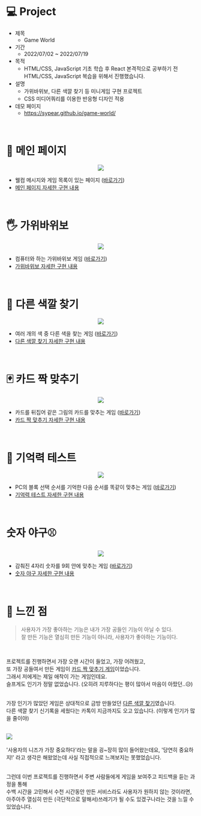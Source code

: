# 💻 Project
* 제목
  * Game World
* 기간
  * 2022/07/02 ~ 2022/07/19
* 목적
  * HTML/CSS, JavaScript 기초 학습 후 React 본격적으로 공부하기 전 HTML/CSS, JavaScript 복습을 위해서 진행했습니다.
* 설명
  * 가위바위보, 다른 색깔 찾기 등 미니게임 구현 프로젝트
  * CSS 미디어쿼리를 이용한 반응형 디자인 적용
* 데모 페이지
  * https://sypear.github.io/game-world/
<br/>

# 🖤 메인 페이지
<p align="center"><img src="https://user-images.githubusercontent.com/105365737/178926061-f5eef12a-9890-414c-9425-b5cfa4237141.gif"></p>

* 웰컴 메시지와 게임 목록이 있는 페이지 ([바로가기](https://sypear.github.io/game-world/))
* [메인 페이지 자세한 구현 내용](https://velog.io/@sypear/JavaScript-%EB%AF%B8%EB%8B%88%EA%B2%8C%EC%9E%84-%ED%94%84%EB%A1%9C%EC%A0%9D%ED%8A%B8-%EB%A9%94%EC%9D%B8-%ED%8E%98%EC%9D%B4%EC%A7%80)
<br/>

# 🖐 가위바위보
<p align="center"><img src="https://user-images.githubusercontent.com/105365737/178926712-82226223-10e3-4f52-a00a-131a271e924e.gif"></p>

* 컴퓨터와 하는 가위바위보 게임 ([바로가기](https://sypear.github.io/game-world/game-rps.html))
* [가위바위보 자세한 구현 내용](https://velog.io/@sypear/JavaScript-%EB%AF%B8%EB%8B%88%EA%B2%8C%EC%9E%84-%ED%94%84%EB%A1%9C%EC%A0%9D%ED%8A%B8-%EA%B0%80%EC%9C%84%EB%B0%94%EC%9C%84%EB%B3%B4)
<br/>

# 🎨 다른 색깔 찾기
<p align="center"><img src="https://user-images.githubusercontent.com/105365737/178927010-fdf8c456-1986-41d6-b249-8aa2df3a79fc.gif"></p>

* 여러 개의 색 중 다른 색을 찾는 게임 ([바로가기](https://sypear.github.io/game-world/game-fdc.html))
* [다른 색깔 찾기 자세한 구현 내용](https://velog.io/@sypear/JavaScript-%EB%AF%B8%EB%8B%88%EA%B2%8C%EC%9E%84-%ED%94%84%EB%A1%9C%EC%A0%9D%ED%8A%B8-%EB%8B%A4%EB%A5%B8-%EC%83%89%EA%B9%94-%EC%B0%BE%EA%B8%B0)
<br/>

# 🃏 카드 짝 맞추기
<p align="center"><img src="https://user-images.githubusercontent.com/105365737/179338777-0a5651fe-b7a2-4d56-9532-840cd096c9f1.gif"></p>

* 카드를 뒤집어 같은 그림의 카드를 맞추는 게임 ([바로가기](https://sypear.github.io/game-world/game-cm.html))
* [카드 짝 맞추기 자세한 구현 내용](https://velog.io/@sypear/JavaScript-%EB%AF%B8%EB%8B%88%EA%B2%8C%EC%9E%84-%ED%94%84%EB%A1%9C%EC%A0%9D%ED%8A%B8-%EC%B9%B4%EB%93%9C-%EC%A7%9D-%EB%A7%9E%EC%B6%94%EA%B8%B0)
<br/>

# 🧠 기억력 테스트
<p align="center"><img src="https://user-images.githubusercontent.com/105365737/179374017-da0b65b5-5d4a-4837-b87b-b49e2193781a.gif"></p>

* PC의 블록 선택 순서를 기억한 다음 순서를 똑같이 맞추는 게임 ([바로가기](https://sypear.github.io/game-world/game-mt.html))
* [기억력 테스트 자세한 구현 내용](https://velog.io/@sypear/JavaScript-%EB%AF%B8%EB%8B%88%EA%B2%8C%EC%9E%84-%ED%94%84%EB%A1%9C%EC%A0%9D%ED%8A%B8-%EA%B8%B0%EC%96%B5%EB%A0%A5-%ED%85%8C%EC%8A%A4%ED%8A%B8)
<br/>

# 숫자 야구⚾
<p align="center"><img src="https://user-images.githubusercontent.com/105365737/179691362-b9056749-7db5-412e-a697-d952a7cd329a.gif"></p>

* 감춰진 4자리 숫자를 9회 안에 맞추는 게임 ([바로가기](https://sypear.github.io/game-world/game-bac.html))
* [숫자 야구 자세한 구현 내용](https://velog.io/@sypear/JavaScript-%EB%AF%B8%EB%8B%88%EA%B2%8C%EC%9E%84-%ED%94%84%EB%A1%9C%EC%A0%9D%ED%8A%B8-%EC%88%AB%EC%9E%90-%EC%95%BC%EA%B5%AC)
<br/>

# 🌈 느낀 점
> 사용자가 가장 좋아하는 기능은 내가 가장 공들인 기능이 아닐 수 있다.<br/>
> 잘 만든 기능은 열심히 만든 기능이 아니라, 사용자가 좋아하는 기능이다.
<br/>

프로젝트를 진행하면서 가장 오랜 시간이 들었고, 가장 어려웠고,<br/>
또 가장 공들여서 만든 게임이 [카드 짝 맞추기 게임](https://velog.io/@sypear/JavaScript-%EB%AF%B8%EB%8B%88%EA%B2%8C%EC%9E%84-%ED%94%84%EB%A1%9C%EC%A0%9D%ED%8A%B8-%EC%B9%B4%EB%93%9C-%EC%A7%9D-%EB%A7%9E%EC%B6%94%EA%B8%B0)이었습니다.<br/>
그래서 저에게는 제일 애착이 가는 게임인데요.<br/>
슬프게도 인기가 정말 없었습니다. (오히려 지루하다는 평이 많아서 마음이 아팠던..😥)
<br/><br/>

가장 인기가 많았던 게임은 상대적으로 금방 만들었던 [다른 색깔 찾기](https://velog.io/@sypear/JavaScript-%EB%AF%B8%EB%8B%88%EA%B2%8C%EC%9E%84-%ED%94%84%EB%A1%9C%EC%A0%9D%ED%8A%B8-%EB%8B%A4%EB%A5%B8-%EC%83%89%EA%B9%94-%EC%B0%BE%EA%B8%B0)였습니다.<br/>
다른 색깔 찾기 신기록을 세웠다는 카톡이 지금까지도 오고 있습니다. (이렇게 인기가 많을 줄이야)
<br/><br/>

![](https://velog.velcdn.com/images/sypear/post/b1d2f144-57bf-4ce2-ba90-746141353f73/image.PNG)<br/><br/>
'사용자의 니즈가 가장 중요하다'라는 말을 굉~장히 많이 들어왔는데요, '당연히 중요하지!' 라고 생각은 해왔었는데 사실 직접적으로 느껴보지는 못했었습니다.
<br/><br/>

그런데 이번 프로젝트를 진행하면서 주변 사람들에게 게임을 보여주고 피드백을 듣는 과정을 통해<br/>
수백 시간을 고민해서 수천 시간동안 만든 서비스라도 사용자가 원하지 않는 것이라면,<br/>
아주아주 열심히 만든 (극단적으로 말해서)쓰레기가 될 수도 있겠구나라는 것을 느낄 수 있었습니다.
